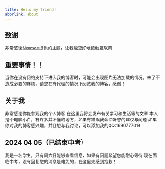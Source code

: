 ```yaml
---
title: Hello my friend！
abbrlink: about
---
```


## 致谢
非常感谢[Nexmoe](https://nexmoe.com/)提供的主题，让我能更好地接触互联网

## 重要事情！！
当你在没有网络支持下进入我的博客时，可能会出现图片无法加载的情况。未了不造成必要的麻烦，请您在有代理的情况下阅览我的博客，感谢！

## 关于我
非常感谢你能参观我的个人博客
在这里我将会发布有关学习和生活等的文章
本人是个电脑小白，有许多并不懂的地方，如果有错误我会聆听您的建议与问题
如果你对我的博客感兴趣，并且想与我讨论，可以添加我的QQ:1690777019


## 2024 04 05（已结束中考）
我是一名学生，只有周六日能够查看信息，如果有问题希望您能耐心等待
现在面临中考，没有回复您的消息是难免的，在这里先感到抱歉！